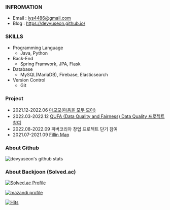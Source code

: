 ### INFROMATION

- Email : lys4486@gmail.com
- Blog : https://devyuseon.github.io/

### SKILLS

- Programming Language
  - Java, Python
- Back-End
  - Spring Framwork, JPA, Flask
- Database
  - MySQL(MariaDB), Firebase, Elasticsearch
- Version Control
  - Git
  

### Project

- 2021.12-2022.06 [마모모(마음을 모두 모아)](https://github.com/2E2I/mamomo-server)
- 2022.03-2022.12 [QUFA (Data Quality and Fairness) Data Quality 프로젝트 참여](https://gitlab.com/qufa)
- 2022.08-2022.09 피버코리아 창업 프로젝트 단기 참여
- 2021.07-2021.09 [Fillin Map](https://github.com/HSUITContestTeam/fillin-map)
 
<!--
**yuseon-Lim/yuseon-Lim** is a ✨ _special_ ✨ repository because its `README.md` (this file) appears on your GitHub profile.

Here are some ideas to get you started:

- 🔭 I’m currently working on ...
- 🌱 I’m currently learning ...
- 👯 I’m looking to collaborate on ...
- 🤔 I’m looking for help with ...
- 💬 Ask me about ...
- 📫 How to reach me: ...
- 😄 Pronouns: ...
- ⚡ Fun fact: ...
-->

### About Github
![devyuseon's github stats](https://github-readme-stats.vercel.app/api?username=devyuseon&show_icons=true&theme=radical&count_private=true)

### About Backjoon (Solved.ac)
[![Solved.ac Profile](http://mazassumnida.wtf/api/v2/generate_badge?boj=lys4486)](https://solved.ac/lys4486/)

[![mazandi profile](http://mazandi.herokuapp.com/api?handle=lys4486&theme=warm)](https://solved.ac/lys4486/)

[![Hits](https://hits.seeyoufarm.com/api/count/incr/badge.svg?url=https%3A%2F%2Fgithub.com%2Fyuseon-Lim&count_bg=%2379C83D&title_bg=%23555555&icon=&icon_color=%23E7E7E7&title=hits&edge_flat=false)](https://hits.seeyoufarm.com)
